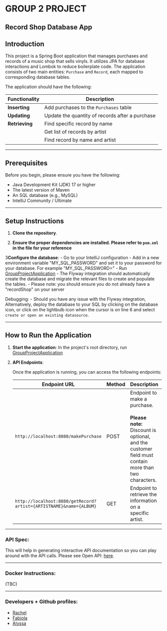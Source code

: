 # GROUP 2 PROJECT
## Record Shop Database App

## Introduction

This project is a Spring Boot application that manages purchases and records of a music shop that sells vinyls. It utilizes JPA for database interactions and Lombok to reduce boilerplate code. The application consists of two main entities: `Purchase` and `Record`, each mapped to corresponding database tables.

The application should have the following:

| Functionality  | Description                                     |
|----------------|-------------------------------------------------|
| **Inserting**  | Add purchases to the `Purchases` table          |
| **Updating**   | Update the quantity of records after a purchase |
| **Retrieving** | Find specific record by name                    |
|                | Get list of records by artist                   |
|                | Find record by name and artist                  |


---

## Prerequisites

Before you begin, please ensure you have the following:

- Java Development Kit (JDK) 17 or higher
- The latest version of Maven
- An SQL database (e.g., MySQL)
- IntelliJ Community / Ultimate
---

## Setup Instructions

1. **Clone the repository**.

2. **Ensure the proper dependencies are installed. Please refer to `pom.xml` in the file for your reference**

3**Configure the database**:
    - Go to your IntelliJ configuration
    - Add in a new environment variable "MY_SQL_PASSWORD" and set it to your password for your database. For example "MY_SQL_PASSWORD=<your password>"
    - Run [GroupProjectApplication](src/main/java/com/example/group/project/GroupProjectApplication.java)
    - The Flyway integration should automatically create the database and migrate the relevant files to create and populate the tables.
    - Please note: you should ensure you do not already have a "recordShop" on your server 

Debugging: 
    - Should you have any issue with the Flyway integration, 
Alternatively, deploy the database to your SQL by clicking on the database icon, or click on the lightbulb icon when the cursor is on line 6 and select `create or open an existing datasource`.


---

## How to Run the Application

1. **Start the application**:
    In the project's root directory, run [GroupProjectApplication](src/main/java/com/example/group/project/GroupProjectApplication.java)

2. **API Endpoints**:

    Once the application is running, you can access the following endpoints:

    | Endpoint URL                                                       | Method | Description                                                                                                                              | Example Request                                                           |
    |--------------------------------------------------------------------|--------|------------------------------------------------------------------------------------------------------------------------------------------|---------------------------------------------------------------------------|
    | `http://localhost:8080/makePurchase`                               | POST   | Endpoint to make a purchase.<br><br>**Please note:** Discount is optional, and the customer field must contain more than two characters. | ```{"customer": "John",```<br>```"id": 3,```<br>```"discount": "CFG" }``` |
    | `http://localhost:8080/getRecord?artist={ARTISTNAME}&name={ALBUM}` | GET    | Endpoint to retrieve the information on a specific artist.                                                                               | http://localhost:8080/getRecord?artist=Michael%20Jackson&name=Thriller    |

---

### API Spec:

This will help in generating interactive API documentation so you can play around with the API calls. Please see Open API: [here](http://localhost:8080/swagger-ui/index.html).

---

### Docker Instructions:
(TBC)

---

### Developers + Github profiles:

- [Rachel](https://github.com/Tookles)
- [Fabiola](https://github.com/Fabi-P)
- [Alyssa](https://github.com/lyscodes)
